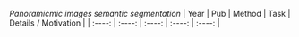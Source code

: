 *Panoramicmic images semantic segmentation*
| Year | Pub |  Method  | Task | Details / Motivation |
| :----: | :----: | :----: | :----: | :----: |  
